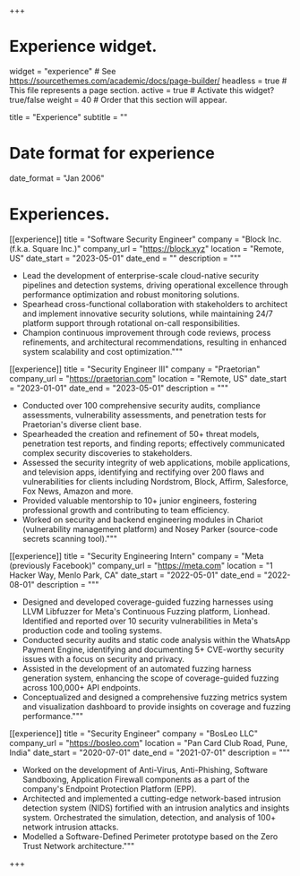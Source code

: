 +++
# Experience widget.
widget = "experience"  # See https://sourcethemes.com/academic/docs/page-builder/
headless = true  # This file represents a page section.
active = true  # Activate this widget? true/false
weight = 40  # Order that this section will appear.

title = "Experience"
subtitle = ""

# Date format for experience
date_format = "Jan 2006"

# Experiences.
[[experience]]
  title = "Software Security Engineer"
  company = "Block Inc. (f.k.a. Square Inc.)"
  company_url = "https://block.xyz"
  location = "Remote, US"
  date_start = "2023-05-01"
  date_end = ""
  description = """
  - Lead the development of enterprise-scale cloud-native security pipelines and detection systems, driving operational excellence through performance optimization and robust monitoring solutions.
  - Spearhead cross-functional collaboration with stakeholders to architect and implement innovative security solutions, while maintaining 24/7 platform support through rotational on-call responsibilities.
  - Champion continuous improvement through code reviews, process refinements, and architectural recommendations, resulting in enhanced system scalability and cost optimization."""

[[experience]]
  title = "Security Engineer III"
  company = "Praetorian"
  company_url = "https://praetorian.com"
  location = "Remote, US"
  date_start = "2023-01-01"
  date_end = "2023-05-01"
  description = """
  - Conducted over 100 comprehensive security audits, compliance assessments, vulnerability assessments, and penetration tests for Praetorian's diverse client base.
  - Spearheaded the creation and refinement of 50+ threat models, penetration test reports, and finding reports; effectively communicated complex security discoveries to stakeholders.
  - Assessed the security integrity of web applications, mobile applications, and television apps, identifying and rectifying over 200 flaws and vulnerabilities for clients including Nordstrom, Block, Affirm, Salesforce, Fox News, Amazon and more.
  - Provided valuable mentorship to 10+ junior engineers, fostering professional growth and contributing to team efficiency.
  - Worked on security and backend engineering modules in Chariot (vulnerability management platform) and Nosey Parker (source-code secrets scanning tool)."""

[[experience]]
  title = "Security Engineering Intern"
  company = "Meta (previously Facebook)"
  company_url = "https://meta.com"
  location = "1 Hacker Way, Menlo Park, CA"
  date_start = "2022-05-01"
  date_end = "2022-08-01"
  description = """
  - Designed and developed coverage-guided fuzzing harnesses using LLVM Libfuzzer for Meta's Continuous Fuzzing platform, Lionhead. Identified and reported over 10 security vulnerabilities in Meta's production code and tooling systems.
  - Conducted security audits and static code analysis within the WhatsApp Payment Engine, identifying and documenting 5+ CVE-worthy security issues with a focus on security and privacy.
  - Assisted in the development of an automated fuzzing harness generation system, enhancing the scope of coverage-guided fuzzing across 100,000+ API endpoints.
  - Conceptualized and designed a comprehensive fuzzing metrics system and visualization dashboard to provide insights on coverage and fuzzing performance."""

[[experience]]
  title = "Security Engineer"
  company = "BosLeo LLC"
  company_url = "https://bosleo.com"
  location = "Pan Card Club Road, Pune, India"
  date_start = "2020-07-01"
  date_end = "2021-07-01"
  description = """
  - Worked on the development of Anti-Virus, Anti-Phishing, Software Sandboxing, Application Firewall components as a part of the company's Endpoint Protection Platform (EPP).
  - Architected and implemented a cutting-edge network-based intrusion detection system (NIDS) fortified with an intrusion analytics and insights system. Orchestrated the simulation, detection, and analysis of 100+ network intrusion attacks.
  - Modelled a Software-Defined Perimeter prototype based on the Zero Trust Network architecture."""

+++
